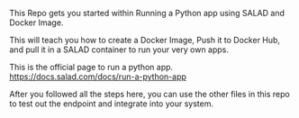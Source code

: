 This Repo gets you started within Running a Python app using SALAD and Docker Image.

This will teach you how to create a Docker Image, Push it to Docker Hub, and pull it in a SALAD container to run your very own apps.

This is the official page to run a python app.
https://docs.salad.com/docs/run-a-python-app

After you followed all the steps here, you can use the other files in this repo to test out the endpoint and integrate into your system.
